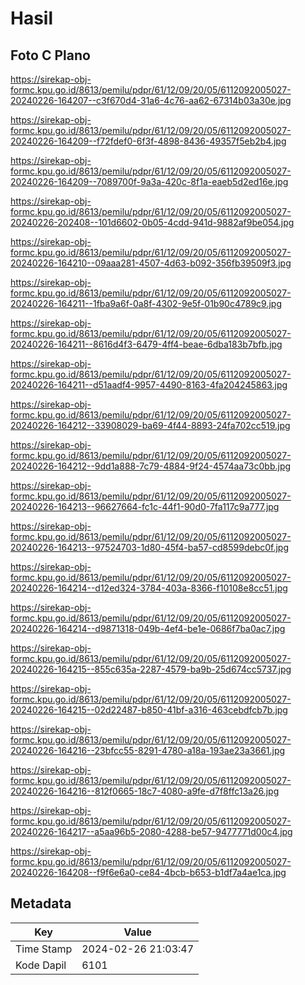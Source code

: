 # Hasil

## Foto C Plano

https://sirekap-obj-formc.kpu.go.id/8613/pemilu/pdpr/61/12/09/20/05/6112092005027-20240226-164207--c3f670d4-31a6-4c76-aa62-67314b03a30e.jpg

https://sirekap-obj-formc.kpu.go.id/8613/pemilu/pdpr/61/12/09/20/05/6112092005027-20240226-164209--f72fdef0-6f3f-4898-8436-49357f5eb2b4.jpg

https://sirekap-obj-formc.kpu.go.id/8613/pemilu/pdpr/61/12/09/20/05/6112092005027-20240226-164209--7089700f-9a3a-420c-8f1a-eaeb5d2ed16e.jpg

https://sirekap-obj-formc.kpu.go.id/8613/pemilu/pdpr/61/12/09/20/05/6112092005027-20240226-202408--101d6602-0b05-4cdd-941d-9882af9be054.jpg

https://sirekap-obj-formc.kpu.go.id/8613/pemilu/pdpr/61/12/09/20/05/6112092005027-20240226-164210--09aaa281-4507-4d63-b092-356fb39509f3.jpg

https://sirekap-obj-formc.kpu.go.id/8613/pemilu/pdpr/61/12/09/20/05/6112092005027-20240226-164211--1fba9a6f-0a8f-4302-9e5f-01b90c4789c9.jpg

https://sirekap-obj-formc.kpu.go.id/8613/pemilu/pdpr/61/12/09/20/05/6112092005027-20240226-164211--8616d4f3-6479-4ff4-beae-6dba183b7bfb.jpg

https://sirekap-obj-formc.kpu.go.id/8613/pemilu/pdpr/61/12/09/20/05/6112092005027-20240226-164211--d51aadf4-9957-4490-8163-4fa204245863.jpg

https://sirekap-obj-formc.kpu.go.id/8613/pemilu/pdpr/61/12/09/20/05/6112092005027-20240226-164212--33908029-ba69-4f44-8893-24fa702cc519.jpg

https://sirekap-obj-formc.kpu.go.id/8613/pemilu/pdpr/61/12/09/20/05/6112092005027-20240226-164212--9dd1a888-7c79-4884-9f24-4574aa73c0bb.jpg

https://sirekap-obj-formc.kpu.go.id/8613/pemilu/pdpr/61/12/09/20/05/6112092005027-20240226-164213--96627664-fc1c-44f1-90d0-7fa117c9a777.jpg

https://sirekap-obj-formc.kpu.go.id/8613/pemilu/pdpr/61/12/09/20/05/6112092005027-20240226-164213--97524703-1d80-45f4-ba57-cd8599debc0f.jpg

https://sirekap-obj-formc.kpu.go.id/8613/pemilu/pdpr/61/12/09/20/05/6112092005027-20240226-164214--d12ed324-3784-403a-8366-f10108e8cc51.jpg

https://sirekap-obj-formc.kpu.go.id/8613/pemilu/pdpr/61/12/09/20/05/6112092005027-20240226-164214--d9871318-049b-4ef4-be1e-0686f7ba0ac7.jpg

https://sirekap-obj-formc.kpu.go.id/8613/pemilu/pdpr/61/12/09/20/05/6112092005027-20240226-164215--855c635a-2287-4579-ba9b-25d674cc5737.jpg

https://sirekap-obj-formc.kpu.go.id/8613/pemilu/pdpr/61/12/09/20/05/6112092005027-20240226-164215--02d22487-b850-41bf-a316-463cebdfcb7b.jpg

https://sirekap-obj-formc.kpu.go.id/8613/pemilu/pdpr/61/12/09/20/05/6112092005027-20240226-164216--23bfcc55-8291-4780-a18a-193ae23a3661.jpg

https://sirekap-obj-formc.kpu.go.id/8613/pemilu/pdpr/61/12/09/20/05/6112092005027-20240226-164216--812f0665-18c7-4080-a9fe-d7f8ffc13a26.jpg

https://sirekap-obj-formc.kpu.go.id/8613/pemilu/pdpr/61/12/09/20/05/6112092005027-20240226-164217--a5aa96b5-2080-4288-be57-9477771d00c4.jpg

https://sirekap-obj-formc.kpu.go.id/8613/pemilu/pdpr/61/12/09/20/05/6112092005027-20240226-164208--f9f6e6a0-ce84-4bcb-b653-b1df7a4ae1ca.jpg


## Metadata

| Key        | Value               |
| ---------- | ------------------- |
| Time Stamp | 2024-02-26 21:03:47 |
| Kode Dapil | 6101                |




